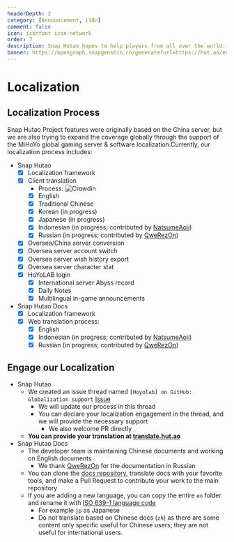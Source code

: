 ```yaml
---
headerDepth: 2
category: [Announcement, i18n]
comment: false
icon: iconfont icon-network
order: 7
description: Snap Hutao hopes to help players from all over the world. In addition to maintaining the simplified Chinese and English of the program, we also accept translations from community members.
banner: https://opengraph.snapgenshin.cn/generate?url=https://hut.ao/en/i18n.html
---
```


# Localization

## Localization Process

Snap Hutao Project features were originally based on the China server, but we are also trying to expand the coverage globally through the support of the MiHoYo global gaming server & software localization.Currently, our localization process includes:

- Snap Hutao
  - [x] Localization framework
  - [x] Client translation
    - Process: ![Crowdin](https://badges.crowdin.net/snap-hutao/localized.svg)
    - [x] English
    - [x] Traditional Chinese
    - [x] Korean (in progress)
    - [x] Japanese (in progress)
    - [x] Indonesian (in progress; contributed by [NatsumeAoii](https://github.com/NatsumeAoii))
    - [x] Russian (in progress; contributed by [QweRezOn](https://github.com/QweRezOn))
  - [x] Oversea/China server conversion
  - [x] Oversea server account switch
  - [x] Oversea server wish history export
  - [x] Oversea server character stat
  - [x] HoYoLAB login
    - [x] International server Abyss record
    - [x] Daily Notes
    - [x] Multilingual in-game announcements
- Snap Hutao Docs
  - [x] Localization framework
  - [x] Web translation process:
    - [x] English
    - [x] Indonesian (in progress; contributed by [NatsumeAoii](https://github.com/NatsumeAoii))
    - [x] Russian (in progress; contributed by [QweRezOn](https://github.com/QweRezOn))

## Engage our Localization

- Snap Hutao
  - We created an issue thread named `[Hoyolab] on GitHub: Globalization support` [Issue](https://github.com/DGP-Studio/Snap.Hutao/issues/144)
    - We will update our process in this thread
    - You can declare your localization engagement in the thread, and we will provide the necessary support
      - We also welcome PR directly
  - **You can provide your translation at [translate.hut.ao](https://translate.hut.ao)**
- Snap Hutao Docs
  - The developer team is maintaining Chinese documents and working on English documents
    - We thank [QweRezOn](https://github.com/QweRezOn) for the documentation in Russian
  - You can clone the [docs repository](https://github.com/DGP-Studio/Snap.Hutao.Docs), translate docs with your
    favorite tools, and make a Pull Request to contribute your work to the main repository
  - If you are adding a new language, you can copy the entire `en` folder and rename it with [ISO 639-1 language code](https://en.wikipedia.org/wiki/List_of_ISO_639-1_codes)
    - For example `jp` as Japanese
    - Do not translate based on Chinese docs (`zh`) as there are some content only specific useful for Chinese users; they are not useful for international users.
